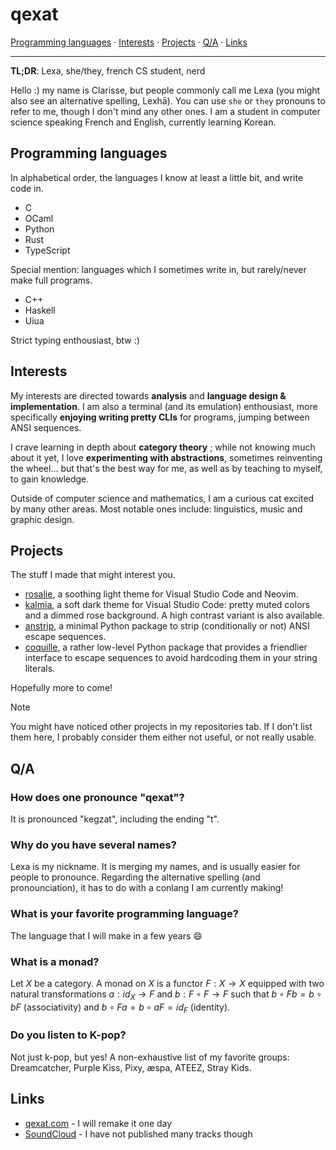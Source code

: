 # qexat

[Programming languages](#programming-languages) · [Interests](#interests) · [Projects](#projects) · [Q/A](#qa) · [Links](#links)

---

**TL;DR**: Lexa, she/they, french CS student, nerd

Hello :) my name is Clarisse, but people commonly call me Lexa (you might also see an alternative spelling, Lexhā). You can use `she` or `they` pronouns to refer to me, though I don't mind any other ones.
I am a student in computer science speaking French and English, currently learning Korean.

## Programming languages

In alphabetical order, the languages I know at least a little bit, and write code in.

- C
- OCaml
- Python
- Rust
- TypeScript

Special mention: languages which I sometimes write in, but rarely/never make full programs.

- C++
- Haskell
- Uiua

Strict typing enthousiast, btw :)

## Interests

My interests are directed towards **analysis** and **language design & implementation**. I am also a terminal (and its emulation) enthousiast, more specifically **enjoying writing pretty CLIs** for programs, jumping between ANSI sequences.

I crave learning in depth about **category theory** ; while not knowing much about it yet, I love **experimenting with abstractions**, sometimes reinventing the wheel... but that's the best way for me, as well as by teaching to myself, to gain knowledge.

Outside of computer science and mathematics, I am a curious cat excited by many other areas. Most notable ones include: linguistics, music and graphic design.

## Projects

The stuff I made that might interest you.

- [rosalie](https://github.com/qexat/rosalie), a soothing light theme for Visual Studio Code and Neovim.
- [kalmia](https://github.com/qexat/kalmia-theme), a soft dark theme for Visual Studio Code: pretty muted colors and a dimmed rose background. A high contrast variant is also available.
- [anstrip](https://github.com/qexat/anstrip), a minimal Python package to strip (conditionally or not) ANSI escape sequences.
- [coquille](https://github.com/qexat/Coquille), a rather low-level Python package that provides a friendlier interface to escape sequences to avoid hardcoding them in your string literals.

Hopefully more to come!

> [!NOTE]
> You might have noticed other projects in my repositories tab. If I don't list them here, I probably consider them either not useful, or not really usable.

## Q/A

### How does one pronounce "qexat"?

It is pronounced "kegzat", including the ending "t".

### Why do you have several names?

Lexa is my nickname. It is merging my names, and is usually easier for people to pronounce. Regarding the alternative spelling (and pronounciation), it has to do with a conlang I am currently making!

### What is your favorite programming language?

The language that I will make in a few years 😄

### What is a monad?

Let $X$ be a category. A monad on $X$ is a functor $F : X \rightarrow X$ equipped with two natural transformations $a : id_X \rightarrow F$ and $b : F ∘ F \rightarrow F$ such that $b ∘ F b = b ∘ b F$ (associativity) and $b ∘ F a = b ∘ a F = id_F$ (identity).

### Do you listen to K-pop?

Not just k-pop, but yes! A non-exhaustive list of my favorite groups: Dreamcatcher, Purple Kiss, Pixy, æspa, ATEEZ, Stray Kids.

## Links

- [qexat.com](https://qexat.com) - I will remake it one day
- [SoundCloud](https://soundcloud.com/qexat) - I have not published many tracks though
